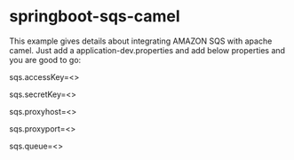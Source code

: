# springboot-sqs-camel

This example gives details about integrating AMAZON SQS with apache camel. Just add a application-dev.properties and add
below properties and you are good to go:

sqs.accessKey=<<Access Key>>

sqs.secretKey=<<Secret Key>>

sqs.proxyhost=<<Proxy Host Name>>

sqs.proxyport=<<Proxy Port Name>>

sqs.queue=<<Queue Name>>
